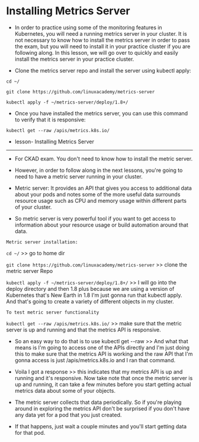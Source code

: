 # Installing Metrics Server

* In order to practice using some of the monitoring features in Kubernetes, you will need a running metrics server in your cluster. It is not necessary to know how to install the metrics server in order to pass the exam, but you will need to install it in your practice cluster if you are following along. In this lesson, we will go over to quickly and easily install the metrics server in your practice cluster.

- Clone the metrics server repo and install the server using kubectl apply:

`cd ~/`

`git clone https://github.com/linuxacademy/metrics-server`

`kubectl apply -f ~/metrics-server/deploy/1.8+/`

- Once you have installed the metrics server, you can use this command to verify that it is responsive:

`kubectl get --raw /apis/metrics.k8s.io/`

- lesson- Installing Metrics Server
------------------------------------

- For CKAD exam. You don't need to know how to install the metric server. 

- However, in order to follow along in the next lessons, you're going to need to have a metric server running in your cluster.
 
- Metric server: It provides an API that gives you access to additional data about your pods and notes some of the more useful data surrounds resource usage such as CPU and memory usage within different parts of your cluster. 

- So metric server is very powerful tool if you want to get access to information about your resource usage or build automation around that data.
 
`Metric server installation:`

`cd ~/` >> go to home dir

`git clone https://github.com/linuxacademy/metrics-server` >> clone the metric server Repo

`kubectl apply -f ~/metrics-server/deploy/1.8+/` >> I will go into the deploy directory and then 1.8 plus because we are using a version of Kubernetes that's New Earth in 1.8 I'm just gonna run that kubectl apply. And that's going to create a variety of different objects in my cluster. 

`To test metric server functionality` 

`kubectl get --raw /apis/metrics.k8s.io/` >> make sure that the metric server is up and running and that the metrics API is responsive.

- So an easy way to do that is to use kubectl get --raw >> And what that means is I'm going to access one of the APIs directly and I'm just doing this to make sure that the metrics API is working and the raw API that I'm gonna access is just /apis/metrics.k8s.io and I ran that command. 
 
- Voila I got a response >> this  indicates that my metrics API is up and running and it's responsive. Now take note that once the metric server is up and running, it can take a few minutes before you start getting actual metrics data about some of your objects. 

- The metric server collects that data periodically. So if you're playing around in exploring the metrics API don't be surprised if you don't have any data yet for a pod that you just created. 

- If that happens, just wait a couple minutes and you'll start getting data for that pod. 